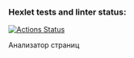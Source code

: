 ### Hexlet tests and linter status:
[![Actions Status](https://github.com/evg-c/java-project-72/actions/workflows/hexlet-check.yml/badge.svg)](https://github.com/evg-c/java-project-72/actions)

Анализатор страниц
